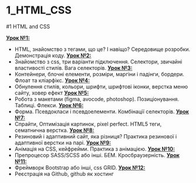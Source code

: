 # 1_HTML_CSS
#1 HTML and CSS

**[Урок №1:](https://github.com/AnD-FLuX/1_HTML_CSS/tree/hc_lesson_01)**
* HTML, знайомство з тегами, що це? І навіщо? Середовище розробки. Демонстрація коду.
**[Урок №2:](https://github.com/AnD-FLuX/1_HTML_CSS/tree/hc_lesson_02)**
* Знайомство з css, три варіанти підключення. Селектори, звичайні властивості стилів. Вага селекторів.
**[Урок №3:](https://github.com/AnD-FLuX/1_HTML_CSS/tree/hc_lesson_03)**
* Контейнери, блочні елементи, розміри, маргіни і падінги, бордери. Флоат та кліарфікс.
**[Урок №4:](https://github.com/AnD-FLuX/1_HTML_CSS/tree/hc_lesson_04)**
* Обнулення стилів, кольори, шрифти, шрифтові іконки, верстка меню сайту, ховер ефект
**[Урок №5:](https://github.com/AnD-FLuX/1_HTML_CSS/tree/hc_lesson_05)**
* Робота з макетами (figma, avocode, photoshop). Позиціонування. Таблиці. Флекси.
**[Урок №6:](https://github.com/AnD-FLuX/1_HTML_CSS/tree/hc_lesson_06)**
* Форма. Псевдокласи і псевдоелементи. Комбінації селекторів.
**[Урок №7:](https://github.com/AnD-FLuX/1_HTML_CSS/tree/hc_lesson_07)**
* Спрайти, Оптимізація картинок, pixel perfect. HTML5 теги, сематнична верстка.
**[Урок №8:](https://github.com/AnD-FLuX/1_HTML_CSS/tree/hc_lesson_08)**
* Резиновий і адаптивний сайт, яка різниця? Практика резинової і адаптивної верстки на парі.
**[Урок №9:](https://github.com/AnD-FLuX/1_HTML_CSS/tree/hc_lesson_09)**
* Анімація на CSS, кейфрейми. Практика з анімацією.
**[Урок №10:](https://github.com/AnD-FLuX/1_HTML_CSS/tree/hc_lesson_10)**
* Препроцесор SASS/SCSS або інші. БЕМ. Кросбраузерність.
**[Урок №11:](https://github.com/AnD-FLuX/1_HTML_CSS/tree/hc_lesson_111)**
* Фреймворк Bootstrap або інші, css GRID.
**[Урок №12:](https://github.com/AnD-FLuX/1_HTML_CSS/tree/hc_lesson_12)**
* Реєстрація на Github, github як хостинг


